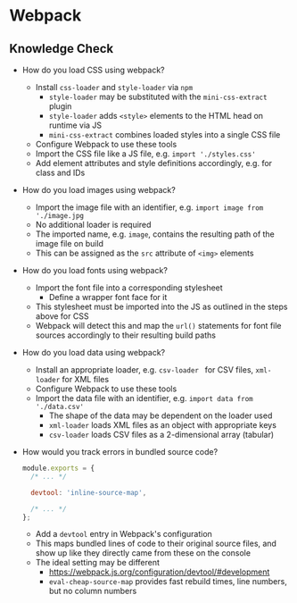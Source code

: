 # Webpack

## Knowledge Check

- How do you load CSS using webpack?

  - Install `css-loader` and `style-loader` via `npm`
    - `style-loader` may be substituted with the `mini-css-extract` plugin
    - `style-loader` adds `<style>` elements to the HTML head on runtime via JS
    - `mini-css-extract` combines loaded styles into a single CSS file
  - Configure Webpack to use these tools
  - Import the CSS file like a JS file, e.g. `import './styles.css'`
  - Add element attributes and style definitions accordingly, e.g. for class and IDs

- How do you load images using webpack?

  - Import the image file with an identifier, e.g. `import image from './image.jpg`
  - No additional loader is required
  - The imported name, e.g. `image`, contains the resulting path of the image file on build
  - This can be assigned as the `src` attribute of `<img>` elements

- How do you load fonts using webpack?

  - Import the font file into a corresponding stylesheet
    - Define a wrapper font face for it
  - This stylesheet must be imported into the JS as outlined in the steps above for CSS
  - Webpack will detect this and map the `url()` statements for font file sources accordingly to their resulting build paths

- How do you load data using webpack?

  - Install an appropriate loader, e.g. `csv-loader ` for CSV files, `xml-loader` for XML files
  - Configure Webpack to use these tools
  - Import the data file with an identifier, e.g. `import data from './data.csv'`
    - The shape of the data may be dependent on the loader used
    - `xml-loader` loads XML files as an object with appropriate keys
    - `csv-loader` loads CSV files as a 2-dimensional array (tabular)

- How would you track errors in bundled source code?

  ```js
  module.exports = {
    /* ... */

    devtool: 'inline-source-map',

    /* ... */
  };
  ```

  - Add a `devtool` entry in Webpack's configuration
  - This maps bundled lines of code to their original source files, and show up like they directly came from these on the console
  - The ideal setting may be different
    - https://webpack.js.org/configuration/devtool/#development
    - `eval-cheap-source-map` provides fast rebuild times, line numbers, but no column numbers
